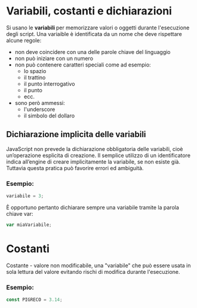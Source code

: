 # Variabili, costanti e dichiarazioni

Si usano le <b> variabili </b> per memorizzare valori o oggetti durante l'esecuzione degli script. 
Una variaible è identificata da un nome che deve rispettare alcune regole: 
* non deve coincidere con una delle parole chiave del linguaggio
* non può iniziare con un numero
* non può contenere caratteri speciali come ad esempio:
  * lo spazio
  * il trattino
  * il punto interrogativo
  * il punto
  * ecc.
* sono però ammessi:
  * l'underscore
  * il simbolo del dollaro



## Dichiarazione implicita delle variabili
JavaScript non prevede la dichiarazione obbligatoria delle variabili, cioè un’operazione esplicita di creazione. Il semplice utilizzo di un identificatore indica all’engine di creare implicitamente la variabile, se non esiste già. Tuttavia questa pratica può favorire errori ed ambiguità.

### Esempio:
``` javascript
variabile = 3;
```
È opportuno pertanto dichiarare sempre una variabile tramite la parola chiave var:
``` javascript
var miaVariabile;
```

# Costanti
Costante - valore non modificabile, una "variabile" che può essere usata in sola lettura del valore evitando rischi di modifica durante l'esecuzione. 
### Esempio:

``` javascript
const PIGRECO = 3.14;
```

``` javascript

```